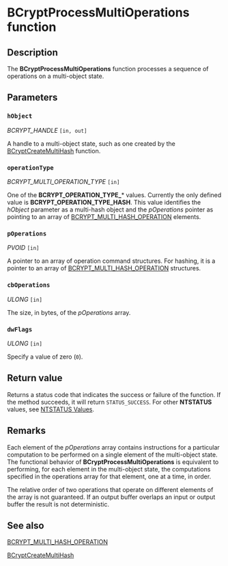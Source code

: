 # BCryptProcessMultiOperations function

## Description

The **BCryptProcessMultiOperations** function processes a sequence of operations on a multi-object state.

## Parameters

### `hObject`

*BCRYPT_HANDLE* `[in, out]`

A handle to a multi-object state, such as one created by the [BCryptCreateMultiHash](https://learn.microsoft.com/windows/win32/api/bcrypt/nf-bcrypt-bcryptcreatemultihash) function.

### `operationType`

*BCRYPT_MULTI_OPERATION_TYPE* `[in]`

One of the **BCRYPT_OPERATION_TYPE_**\* values. Currently the only defined value is **BCRYPT_OPERATION_TYPE_HASH**. This value identifies the *hObject* parameter as a multi-hash object and the *pOperations* pointer as pointing to an array of [BCRYPT_MULTI_HASH_OPERATION](https://learn.microsoft.com/windows/win32/api/bcrypt/ns-bcrypt-bcrypt_multi_hash_operation) elements.

### `pOperations`

*PVOID* `[in]`

A pointer to an array of operation command structures. For hashing, it is a pointer to an array of [BCRYPT_MULTI_HASH_OPERATION](https://learn.microsoft.com/windows/win32/api/bcrypt/ns-bcrypt-bcrypt_multi_hash_operation) structures.

### `cbOperations`

*ULONG* `[in]`

The size, in bytes, of the *pOperations* array.

### `dwFlags`

*ULONG* `[in]`

Specify a value of zero (`0`).

## Return value

Returns a status code that indicates the success or failure of the function. If the method succeeds, it will return `STATUS_SUCCESS`. For other **NTSTATUS** values, see [NTSTATUS Values](https://learn.microsoft.com/openspecs/windows_protocols/ms-erref/596a1078-e883-4972-9bbc-49e60bebca55).

## Remarks

Each element of the *pOperations* array contains instructions for a particular computation to be performed on a single element of the multi-object state. The functional behavior of **BCryptProcessMultiOperations** is equivalent to performing, for each element in the multi-object state, the computations specified in the operations array for that element, one at a time, in order.

The relative order of two operations that operate on different elements of the array is not guaranteed. If an output buffer overlaps an input or output buffer the result is not deterministic.

## See also

[BCRYPT_MULTI_HASH_OPERATION](https://learn.microsoft.com/windows/win32/api/bcrypt/ns-bcrypt-bcrypt_multi_hash_operation)

[BCryptCreateMultiHash](https://learn.microsoft.com/windows/win32/api/bcrypt/nf-bcrypt-bcryptcreatemultihash)